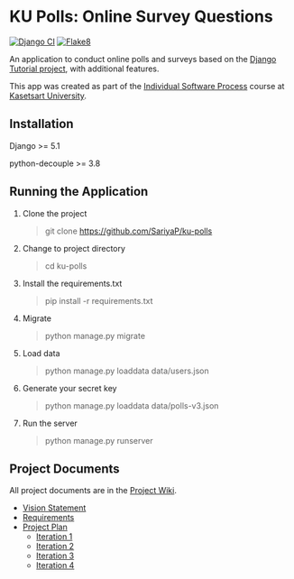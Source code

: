 # KU Polls: Online Survey Questions 
[![Django CI](https://github.com/SariyaP/ku-polls/actions/workflows/django.yml/badge.svg)](https://github.com/SariyaP/ku-polls/actions/workflows/django.yml)
[![Flake8](https://github.com/SariyaP/ku-polls/actions/workflows/flake8.yml/badge.svg)](https://github.com/SariyaP/ku-polls/actions/workflows/flake8.yml)

An application to conduct online polls and surveys based
on the [Django Tutorial project](https://docs.djangoproject.com/en/4.1/intro/tutorial02/), with
additional features.

This app was created as part of the [Individual Software Process](
https://cpske.github.io/ISP) course at [Kasetsart University](https://www.ku.ac.th).

## Installation

Django >= 5.1

python-decouple >= 3.8

## Running the Application

1. Clone the project
   >git clone https://github.com/SariyaP/ku-polls
2. Change to project directory
   >cd ku-polls
3. Install the requirements.txt
   >pip install -r requirements.txt
4. Migrate
   >python manage.py migrate
5. Load data
   >python manage.py loaddata data/users.json
6. Generate your secret key
   >python manage.py loaddata data/polls-v3.json
7. Run the server
   >python manage.py runserver
   

## Project Documents
All project documents are in the [Project Wiki](https://github.com/SariyaP/ku-polls/wiki).

- [Vision Statement](../../wiki/Vision-and-Scope)
- [Requirements](../../wiki/Requirements)
- [Project Plan](../../wiki/Project-Plan)
  - [Iteration 1](../../wiki/Iteration-1-Plan)
  - [Iteration 2](../../wiki/Iteration-2-Plan)
  - [Iteration 3](../../wiki/Iteration-3-Plan)
  - [Iteration 4](../../wiki/Iteration-4-Plan)
